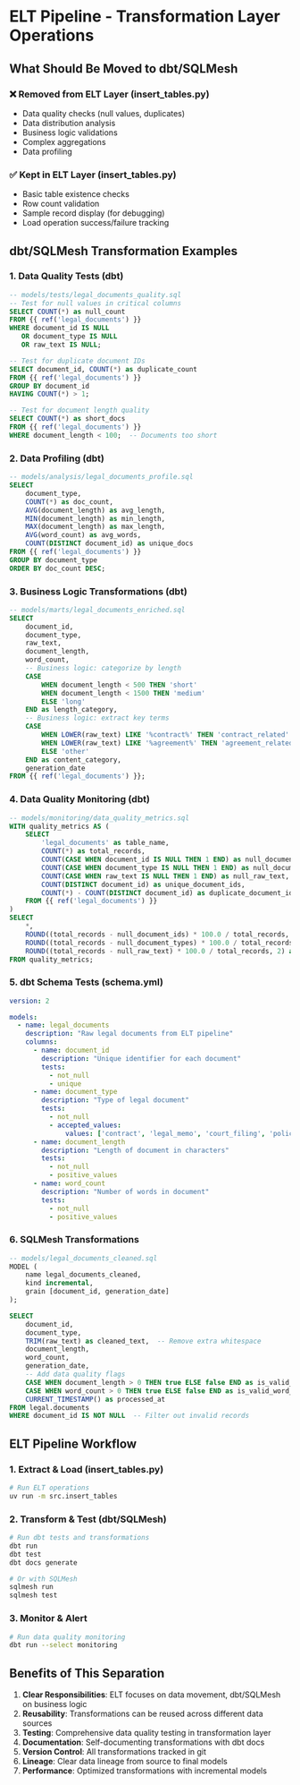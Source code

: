 # ELT Pipeline - Transformation Layer Operations

## What Should Be Moved to dbt/SQLMesh

### ❌ **Removed from ELT Layer (insert_tables.py)**
- Data quality checks (null values, duplicates)
- Data distribution analysis
- Business logic validations
- Complex aggregations
- Data profiling

### ✅ **Kept in ELT Layer (insert_tables.py)**
- Basic table existence checks
- Row count validation
- Sample record display (for debugging)
- Load operation success/failure tracking

## dbt/SQLMesh Transformation Examples

### 1. **Data Quality Tests (dbt)**

```sql
-- models/tests/legal_documents_quality.sql
-- Test for null values in critical columns
SELECT COUNT(*) as null_count
FROM {{ ref('legal_documents') }}
WHERE document_id IS NULL 
   OR document_type IS NULL 
   OR raw_text IS NULL;

-- Test for duplicate document IDs
SELECT document_id, COUNT(*) as duplicate_count
FROM {{ ref('legal_documents') }}
GROUP BY document_id
HAVING COUNT(*) > 1;

-- Test for document length quality
SELECT COUNT(*) as short_docs
FROM {{ ref('legal_documents') }}
WHERE document_length < 100;  -- Documents too short
```

### 2. **Data Profiling (dbt)**

```sql
-- models/analysis/legal_documents_profile.sql
SELECT 
    document_type,
    COUNT(*) as doc_count,
    AVG(document_length) as avg_length,
    MIN(document_length) as min_length,
    MAX(document_length) as max_length,
    AVG(word_count) as avg_words,
    COUNT(DISTINCT document_id) as unique_docs
FROM {{ ref('legal_documents') }}
GROUP BY document_type
ORDER BY doc_count DESC;
```

### 3. **Business Logic Transformations (dbt)**

```sql
-- models/marts/legal_documents_enriched.sql
SELECT 
    document_id,
    document_type,
    raw_text,
    document_length,
    word_count,
    -- Business logic: categorize by length
    CASE 
        WHEN document_length < 500 THEN 'short'
        WHEN document_length < 1500 THEN 'medium'
        ELSE 'long'
    END as length_category,
    -- Business logic: extract key terms
    CASE 
        WHEN LOWER(raw_text) LIKE '%contract%' THEN 'contract_related'
        WHEN LOWER(raw_text) LIKE '%agreement%' THEN 'agreement_related'
        ELSE 'other'
    END as content_category,
    generation_date
FROM {{ ref('legal_documents') }};
```

### 4. **Data Quality Monitoring (dbt)**

```sql
-- models/monitoring/data_quality_metrics.sql
WITH quality_metrics AS (
    SELECT 
        'legal_documents' as table_name,
        COUNT(*) as total_records,
        COUNT(CASE WHEN document_id IS NULL THEN 1 END) as null_document_ids,
        COUNT(CASE WHEN document_type IS NULL THEN 1 END) as null_document_types,
        COUNT(CASE WHEN raw_text IS NULL THEN 1 END) as null_raw_text,
        COUNT(DISTINCT document_id) as unique_document_ids,
        COUNT(*) - COUNT(DISTINCT document_id) as duplicate_document_ids
    FROM {{ ref('legal_documents') }}
)
SELECT 
    *,
    ROUND((total_records - null_document_ids) * 100.0 / total_records, 2) as document_id_completeness_pct,
    ROUND((total_records - null_document_types) * 100.0 / total_records, 2) as document_type_completeness_pct,
    ROUND((total_records - null_raw_text) * 100.0 / total_records, 2) as raw_text_completeness_pct
FROM quality_metrics;
```

### 5. **dbt Schema Tests (schema.yml)**

```yaml
version: 2

models:
  - name: legal_documents
    description: "Raw legal documents from ELT pipeline"
    columns:
      - name: document_id
        description: "Unique identifier for each document"
        tests:
          - not_null
          - unique
      - name: document_type
        description: "Type of legal document"
        tests:
          - not_null
          - accepted_values:
              values: ['contract', 'legal_memo', 'court_filing', 'policy_document', 'legal_opinion']
      - name: document_length
        description: "Length of document in characters"
        tests:
          - not_null
          - positive_values
      - name: word_count
        description: "Number of words in document"
        tests:
          - not_null
          - positive_values
```

### 6. **SQLMesh Transformations**

```sql
-- models/legal_documents_cleaned.sql
MODEL (
    name legal_documents_cleaned,
    kind incremental,
    grain [document_id, generation_date]
);

SELECT 
    document_id,
    document_type,
    TRIM(raw_text) as cleaned_text,  -- Remove extra whitespace
    document_length,
    word_count,
    generation_date,
    -- Add data quality flags
    CASE WHEN document_length > 0 THEN true ELSE false END as is_valid_length,
    CASE WHEN word_count > 0 THEN true ELSE false END as is_valid_word_count,
    CURRENT_TIMESTAMP() as processed_at
FROM legal.documents
WHERE document_id IS NOT NULL  -- Filter out invalid records
```

## ELT Pipeline Workflow

### 1. **Extract & Load (insert_tables.py)**
```bash
# Run ELT operations
uv run -m src.insert_tables
```

### 2. **Transform & Test (dbt/SQLMesh)**
```bash
# Run dbt tests and transformations
dbt run
dbt test
dbt docs generate

# Or with SQLMesh
sqlmesh run
sqlmesh test
```

### 3. **Monitor & Alert**
```bash
# Run data quality monitoring
dbt run --select monitoring
```

## Benefits of This Separation

1. **Clear Responsibilities**: ELT focuses on data movement, dbt/SQLMesh on business logic
2. **Reusability**: Transformations can be reused across different data sources
3. **Testing**: Comprehensive data quality testing in transformation layer
4. **Documentation**: Self-documenting transformations with dbt docs
5. **Version Control**: All transformations tracked in git
6. **Lineage**: Clear data lineage from source to final models
7. **Performance**: Optimized transformations with incremental models 